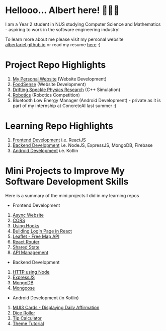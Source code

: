<!--
**albertarielw/albertarielw** is a ✨ _special_ ✨ repository because its `README.md` (this file) appears on your GitHub profile.

Here are some ideas to get you started:

- 🔭 I’m currently working on ...
- 🌱 I’m currently learning ...
- 👯 I’m looking to collaborate on ...
- 🤔 I’m looking for help with ...
- 💬 Ask me about ...
- 📫 How to reach me: ...
- 😄 Pronouns: ...
- ⚡ Fun fact: ...
-->


# Hellooo... Albert here! 👋👋👋

I am a Year 2 student in NUS studying Computer Science and Mathematics - aspiring to work in the software engineering industry!

To learn more about me please visit my personal website [albertariel.github.io](https://albertarielw.github.io/resume/) or read my resume [here](https://github.com/albertarielw/albertarielw/blob/main/Resume%20Albert%20Ariel%20Widiaatmaja%20(30%20Aug%202022).pdf) :)

# Project Repo Highlights

1. [My Personal Website](https://github.com/albertarielw/resume) (Website Development)
2. [FoodSense](https://github.com/albertarielw/FoodSense) (Website Development) 
3. [Drifting Speckle Physics Research](https://github.com/albertarielw/Drifting-Speckle) (C++ Simulation)
4. [Robotics](https://github.com/albertarielw/robotics) (Robotics Competition)
5. Bluetooth Low Energy Manager (Android Development) - private as it is part of my internship at ConcreteAI last summer :)

# Learning Repo Highlights

1. [Frontend Development](https://github.com/albertarielw/Learning-Frontend) i.e. ReactJS
2. [Backend Development](https://github.com/albertarielw/Learning-Backend) i.e. NodeJS, ExpressJS, MongoDB, Firebase
3. [Android Development](https://github.com/albertarielw/Learning-Android-Development) i.e. Kotlin

# Mini Projects to Improve My Software Development Skills

Here is a summary of the mini projects I did in my learning repos

- Frontend Development

1. [Async Website](https://github.com/albertarielw/Learning-Frontend/tree/main/ReactJS/async-data-tutorial)
2. [CORS](https://github.com/albertarielw/Learning-Frontend/tree/main/ReactJS/cors-tutorial/cors-server)
3. [Using Hooks](https://github.com/albertarielw/Learning-Frontend/tree/main/ReactJS/hooks-tutorial)
4. [Building Login Page in React](https://github.com/albertarielw/Learning-Frontend/tree/main/ReactJS/login-page-tutorial)
5. [Leaflet - Free Map API](https://github.com/albertarielw/Learning-Frontend/tree/main/ReactJS/react-leaflet-demo)
6. [React Router](https://github.com/albertarielw/Learning-Frontend/tree/main/ReactJS/router-tutorial)
7. [Shared State](https://github.com/albertarielw/Learning-Frontend/tree/main/ReactJS/shared-state-tutorial)
8. [API Management](https://github.com/albertarielw/Learning-Frontend/tree/main/ReactJS/web-api)

- Backend Development

1. [HTTP using Node](https://github.com/albertarielw/Learning-Backend/tree/main/NodeJS/node-http)
2. [ExpressJS](https://github.com/albertarielw/Learning-Backend/tree/main/NodeJS/node-express)
3. [MongoDB](https://github.com/albertarielw/Learning-Backend/tree/main/NodeJS/node-mongo)
4. [Mongoose](https://github.com/albertarielw/Learning-Backend/tree/main/NodeJS/node-mongoose)

- Android Development (in Kotlin)

1. [MUI3 Cards - Displaying Daily Affirmation](https://github.com/albertarielw/Learning-Android-Development/tree/main/Kotlin/Affirmation)
2. [Dice Roller](https://github.com/albertarielw/Learning-Android-Development/tree/main/Kotlin/DiceRoller)
3. [Tip Calculator](https://github.com/albertarielw/Learning-Android-Development/tree/main/Kotlin/TipTime)
4. [Theme Tutorial](https://github.com/albertarielw/Learning-Android-Development/tree/main/Kotlin/themetutorial)
